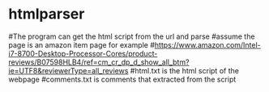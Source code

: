 # htmlparser
#The program can get the html script from the url and parse
#assume the page is an amazon item page for example
#https://www.amazon.com/Intel-i7-8700-Desktop-Processor-Cores/product-reviews/B07598HLB4/ref=cm_cr_dp_d_show_all_btm?ie=UTF8&reviewerType=all_reviews
#html.txt is the html script of the webpage
#comments.txt is comments that extracted from the script
